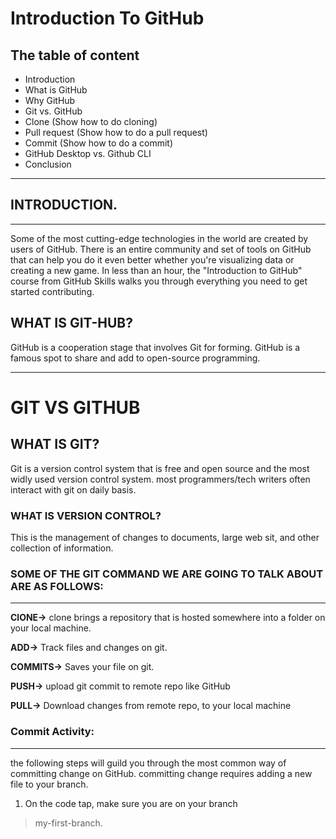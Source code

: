 # Introduction To GitHub

## The table of content

+ Introduction
+ What is GitHub
+ Why GitHub
+ Git vs. GitHub
+ Clone (Show how to do cloning)
+ Pull request (Show how to do a pull request)
+ Commit (Show how to do a commit)
+ GitHub Desktop vs. Github CLI
+ Conclusion
  
----
## INTRODUCTION.
----

Some of the most cutting-edge technologies in the world are created by users of GitHub. There is an entire community and set of tools on GitHub that can help you do it even better whether you're visualizing data or creating a new game. In less than an hour, the "Introduction to GitHub" course from GitHub Skills walks you through everything you need to get started contributing.


## WHAT IS GIT-HUB?    


GitHub is a cooperation stage that involves Git for forming. GitHub is a famous spot to share and add to open-source programming.


---
# GIT VS GITHUB

## WHAT IS GIT?
Git is a version control system that is free and open source and the most widly used version control system.
most programmers/tech writers often interact with git on daily basis.

###  WHAT IS VERSION CONTROL?
This is the management of changes to documents, large web sit, and other collection of information.

### SOME OF THE GIT COMMAND WE ARE GOING TO TALK ABOUT ARE AS FOLLOWS:
---

 **ClONE->**  clone brings a repository that is hosted somewhere into a folder on your local machine.



**ADD->** Track files and changes on git.

**COMMITS->** Saves your file on git.

**PUSH->** upload git commit to remote repo like GitHub

**PULL->** Download changes from remote repo, to your local machine


### Commit Activity:
---
the following steps will guild you through the most common way of committing change on GitHub. committing change requires adding a new file to your branch.

1. On the code tap, make sure you are on your branch
> my-first-branch.

